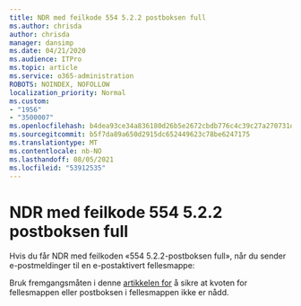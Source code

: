 ```yaml
---
title: NDR med feilkode 554 5.2.2 postboksen full
ms.author: chrisda
author: chrisda
manager: dansimp
ms.date: 04/21/2020
ms.audience: ITPro
ms.topic: article
ms.service: o365-administration
ROBOTS: NOINDEX, NOFOLLOW
localization_priority: Normal
ms.custom:
- "1956"
- "3500007"
ms.openlocfilehash: b4dea93ce34a836180d26b5e2672cbdb776c4c39c27a270731d52ceea5bd319f
ms.sourcegitcommit: b5f7da89a650d2915dc652449623c78be6247175
ms.translationtype: MT
ms.contentlocale: nb-NO
ms.lasthandoff: 08/05/2021
ms.locfileid: "53912535"
---
```

# <a name="ndr-with-error-code-554-522-mailbox-full"></a>NDR med feilkode 554 5.2.2 postboksen full

Hvis du får NDR med feilkoden «554 5.2.2-postboksen full», når du sender e-postmeldinger til en e-postaktivert fellesmappe:  

Bruk fremgangsmåten i denne [artikkelen for](https://aka.ms/554522) å sikre at kvoten for fellesmappen eller postboksen i fellesmappen ikke er nådd.
